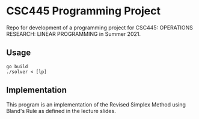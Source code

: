 # CSC445 Programming Project 

Repo for development of a programming project for CSC445: OPERATIONS RESEARCH: LINEAR PROGRAMMING in Summer 2021.

## Usage
`go build`  
`./solver < [lp]`

## Implementation
This program is an implementation of the Revised Simplex Method using Bland's Rule as defined in the lecture slides.